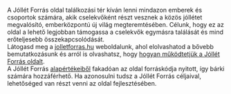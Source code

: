 A Jóllét Forrás oldal találkozási tér kíván lenni mindazon emberek és csoportok számára, akik cselekvőként részt vesznek a közös jóllétet megvalósító, emberközpontú új világ megteremtésében.
Célunk, hogy ez az oldal a lehető legjobban támogassa a cselekvők egymásra találását és mind erőteljesebb összekapcsolódását.<br>
Látogasd meg a <a href="https://jolletforras.hu/" target="_blank">jolletforras.hu</a> weboldalunk, ahol elolvashatod a bővebb bemutatkozásunk és arról is olvashatsz, hogy <a href="https://jolletforras.hu/tudnivalo/1/tudnivalok-a-jollet-forras-talalkozasi-terrol-es-oldalrol" target="_blank">hogyan működtetjük a Jóllét Forrás oldalt</a>.<br>
A Jóllét Forrás <a href="https://jolletforras.hu/kozossegimegallapodas" target="_blank">alapértékeiből</a> fakadóan az oldal forráskódja nyitott, így bárki számára hozzáférhető. Ha azonosulni tudsz a Jóllét Forrás céljaival, lehetőséged van részt venni az oldal fejlesztésében.